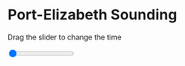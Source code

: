 <h1>Port-Elizabeth Sounding</h1>
<p>Drag the slider to change the time</p>

<div class="slidecontainer">
<input oninput='setImage(this)' class="slider" type="range" min="0" max="9" value="0" step="1" />
<img id='img'/>
</div>

<script>
var img = document.getElementById('img');
var img_array = ['/assets/images/skwt/skd_peb_wrfout_d01_2020-05-30_12:00:00.png',
'/assets/images/skwt/skd_peb_wrfout_d01_2020-05-30_18:00:00.png',
'/assets/images/skwt/skd_peb_wrfout_d01_2020-05-31_00:00:00.png',
'/assets/images/skwt/skd_peb_wrfout_d01_2020-05-31_06:00:00.png',
'/assets/images/skwt/skd_peb_wrfout_d01_2020-05-31_12:00:00.png',
'/assets/images/skwt/skd_peb_wrfout_d01_2020-05-31_18:00:00.png',
'/assets/images/skwt/skd_peb_wrfout_d01_2020-06-01_00:00:00.png',
'/assets/images/skwt/skd_peb_wrfout_d01_2020-06-01_06:00:00.png',
'/assets/images/skwt/skd_peb_wrfout_d01_2020-06-01_12:00:00.png',];
function setImage(obj)
{
        var value = obj.value;
        img.src = img_array[value];

}
</script>
